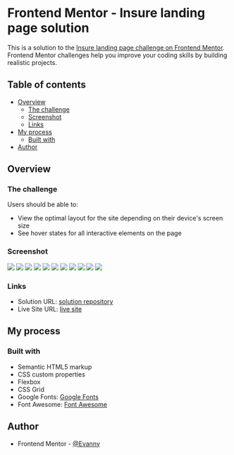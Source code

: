 # Frontend Mentor - Insure landing page solution

This is a solution to the [Insure landing page challenge on Frontend Mentor](https://www.frontendmentor.io/challenges/insure-landing-page-uTU68JV8). Frontend Mentor challenges help you improve your coding skills by building realistic projects.

## Table of contents

- [Overview](#overview)
  - [The challenge](#the-challenge)
  - [Screenshot](#screenshot)
  - [Links](#links)
- [My process](#my-process)
  - [Built with](#built-with)
- [Author](#author)

## Overview

### The challenge

Users should be able to:

- View the optimal layout for the site depending on their device's screen size
- See hover states for all interactive elements on the page

### Screenshot

![](./screenshots-solutions/screenshot1_desktop_solution.PNG)
![](./screenshots-solutions/screenshot2_desktop_solution.PNG)
![](./screenshots-solutions/screenshot3_desktop_solution.PNG)
![](./screenshots-solutions/screenshot4_desktop_solution.PNG)
![](./screenshots-solutions/screenshot1_mobile_solution.PNG)
![](./screenshots-solutions/screenshot2_mobile_solution.PNG)
![](./screenshots-solutions/screenshot3_mobile_solution.PNG)
![](./screenshots-solutions/screenshot4_mobile_solution.PNG)
![](./screenshots-solutions/screenshot5_mobile_solution.PNG)
![](./screenshots-solutions/screenshot6_mobile_solution.PNG)
![](./screenshots-solutions/screenshot7_mobile_solution.PNG)

### Links

- Solution URL: [solution repository](https://github.com/EdisonPadilla/insure-landing-page)
- Live Site URL: [live site]()

## My process

### Built with

- Semantic HTML5 markup
- CSS custom properties
- Flexbox
- CSS Grid
- Google Fonts: [Google Fonts](https://fonts.google.com/)
- Font Awesome: [Font Awesome](https://fontawesome.com/)

## Author

- Frontend Mentor - [@Evanny](https://www.frontendmentor.io/profile/Evanny)
